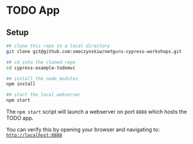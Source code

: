 # TODO App

## Setup

```bash
## clone this repo to a local directory
git clone git@github.com:smoczynskiw/netguru-cypress-workshops.git

## cd into the cloned repo
cd cypress-example-todomvc

## install the node_modules
npm install

## start the local webserver
npm start
```

The `npm start` script will launch a webserver on port `8888` which hosts the TODO app.

You can verify this by opening your browser and navigating to: [`http://localhost:8888`](http://localhost:8888)
